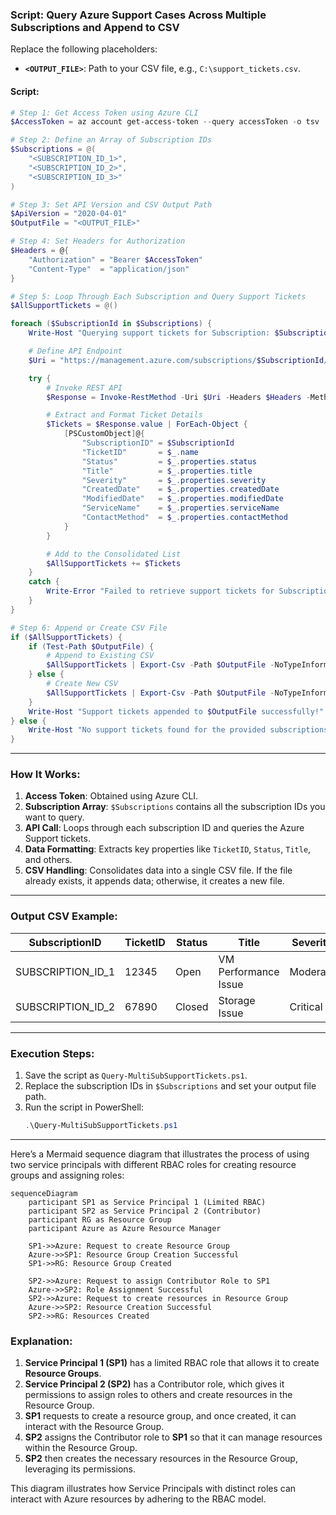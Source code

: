 
### Script: Query Azure Support Cases Across Multiple Subscriptions and Append to CSV

Replace the following placeholders:
- **`<OUTPUT_FILE>`**: Path to your CSV file, e.g., `C:\support_tickets.csv`.

#### Script:
```powershell
# Step 1: Get Access Token using Azure CLI
$AccessToken = az account get-access-token --query accessToken -o tsv

# Step 2: Define an Array of Subscription IDs
$Subscriptions = @(
    "<SUBSCRIPTION_ID_1>",
    "<SUBSCRIPTION_ID_2>",
    "<SUBSCRIPTION_ID_3>"
)

# Step 3: Set API Version and CSV Output Path
$ApiVersion = "2020-04-01"
$OutputFile = "<OUTPUT_FILE>"

# Step 4: Set Headers for Authorization
$Headers = @{
    "Authorization" = "Bearer $AccessToken"
    "Content-Type"  = "application/json"
}

# Step 5: Loop Through Each Subscription and Query Support Tickets
$AllSupportTickets = @()

foreach ($SubscriptionId in $Subscriptions) {
    Write-Host "Querying support tickets for Subscription: $SubscriptionId..." -ForegroundColor Cyan

    # Define API Endpoint
    $Uri = "https://management.azure.com/subscriptions/$SubscriptionId/providers/Microsoft.Support/supportTickets?api-version=$ApiVersion"

    try {
        # Invoke REST API
        $Response = Invoke-RestMethod -Uri $Uri -Headers $Headers -Method Get

        # Extract and Format Ticket Details
        $Tickets = $Response.value | ForEach-Object {
            [PSCustomObject]@{
                "SubscriptionID" = $SubscriptionId
                "TicketID"       = $_.name
                "Status"         = $_.properties.status
                "Title"          = $_.properties.title
                "Severity"       = $_.properties.severity
                "CreatedDate"    = $_.properties.createdDate
                "ModifiedDate"   = $_.properties.modifiedDate
                "ServiceName"    = $_.properties.serviceName
                "ContactMethod"  = $_.properties.contactMethod
            }
        }

        # Add to the Consolidated List
        $AllSupportTickets += $Tickets
    }
    catch {
        Write-Error "Failed to retrieve support tickets for Subscription $SubscriptionId. Error: $_"
    }
}

# Step 6: Append or Create CSV File
if ($AllSupportTickets) {
    if (Test-Path $OutputFile) {
        # Append to Existing CSV
        $AllSupportTickets | Export-Csv -Path $OutputFile -NoTypeInformation -Append
    } else {
        # Create New CSV
        $AllSupportTickets | Export-Csv -Path $OutputFile -NoTypeInformation
    }
    Write-Host "Support tickets appended to $OutputFile successfully!" -ForegroundColor Green
} else {
    Write-Host "No support tickets found for the provided subscriptions." -ForegroundColor Yellow
}
```

---

### How It Works:
1. **Access Token**: Obtained using Azure CLI.
2. **Subscription Array**: `$Subscriptions` contains all the subscription IDs you want to query.
3. **API Call**: Loops through each subscription ID and queries the Azure Support tickets.
4. **Data Formatting**: Extracts key properties like `TicketID`, `Status`, `Title`, and others.
5. **CSV Handling**: Consolidates data into a single CSV file. If the file already exists, it appends data; otherwise, it creates a new file.

---

### Output CSV Example:

| SubscriptionID     | TicketID | Status | Title                | Severity | CreatedDate          | ModifiedDate         | ServiceName      | ContactMethod |
|---------------------|----------|--------|----------------------|----------|----------------------|----------------------|------------------|---------------|
| SUBSCRIPTION_ID_1   | 12345    | Open   | VM Performance Issue | Moderate | 2024-06-10T10:45:00Z | 2024-06-11T08:15:00Z | Virtual Machines | Email         |
| SUBSCRIPTION_ID_2   | 67890    | Closed | Storage Issue        | Critical | 2024-06-01T12:00:00Z | 2024-06-05T10:00:00Z | Storage Accounts | Phone         |

---

### Execution Steps:
1. Save the script as `Query-MultiSubSupportTickets.ps1`.
2. Replace the subscription IDs in `$Subscriptions` and set your output file path.
3. Run the script in PowerShell:
   ```powershell
   .\Query-MultiSubSupportTickets.ps1
   ```

---



Here’s a Mermaid sequence diagram that illustrates the process of using two service principals with different RBAC roles for creating resource groups and assigning roles:

```mermaid
sequenceDiagram
    participant SP1 as Service Principal 1 (Limited RBAC)
    participant SP2 as Service Principal 2 (Contributor)
    participant RG as Resource Group
    participant Azure as Azure Resource Manager

    SP1->>Azure: Request to create Resource Group
    Azure->>SP1: Resource Group Creation Successful
    SP1->>RG: Resource Group Created
    
    SP2->>Azure: Request to assign Contributor Role to SP1
    Azure->>SP2: Role Assignment Successful
    SP2->>Azure: Request to create resources in Resource Group
    Azure->>SP2: Resource Creation Successful
    SP2->>RG: Resources Created
```

### Explanation:
1. **Service Principal 1 (SP1)** has a limited RBAC role that allows it to create **Resource Groups**.
2. **Service Principal 2 (SP2)** has a Contributor role, which gives it permissions to assign roles to others and create resources in the Resource Group.
3. **SP1** requests to create a resource group, and once created, it can interact with the Resource Group.
4. **SP2** assigns the Contributor role to **SP1** so that it can manage resources within the Resource Group.
5. **SP2** then creates the necessary resources in the Resource Group, leveraging its permissions.

This diagram illustrates how Service Principals with distinct roles can interact with Azure resources by adhering to the RBAC model.
